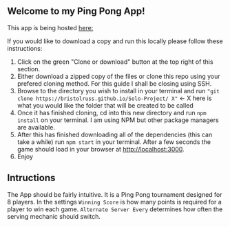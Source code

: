 ## Welcome to my Ping Pong App!

This app is being hosted [here:](https://bristolruss.github.io/Solo-Project/)

If you would like to download a copy and run this locally please follow these instructions:

1) Click on the green "Clone or download" button at the top right of this section.
2) Either download a zipped copy of the files or clone this repo using your prefered cloning method. For this guide I shall be closing using SSH.
3) Browse to the directory you wish to install in your terminal and run `"git clone https://bristolruss.github.io/Solo-Project/ X"` <- X here is what you would like the folder that will be created to be called
4) Once it has finished cloning, cd into this new directory and run `npm install` on your terminal. I am using NPM but other package managers are available. 
5) After this has finished downloading all of the dependencies (this can take a while) run `npm start` in your terminal. After a few seconds the game should load in your browser at [http://localhost:3000](http://localhost:3000).
6) Enjoy

## Intructions 

The App should be fairly intuitive. It is a Ping Pong tournament designed for 8 players.
In the settings `Winning Score` is how many points is required for a player to win each game. `Alternate Server Every` determines how often the serving mechanic should switch.
